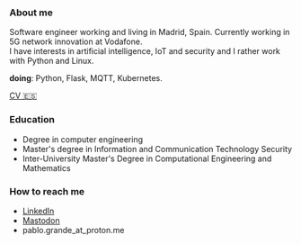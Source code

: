 ### About me

<!--
**pablorgr/pablorgr** is a ✨ _special_ ✨ repository because its `README.md` (this file) appears on your GitHub profile.

Here are some ideas to get you started:

- 🔭 Master's degree in Information and Communication Technology Security. _Open University of Catalonia_...
- 🌱 I’m currently learning ...
- 👯 I’m looking to collaborate on ...
- 🤔 I’m looking for help with ...
- 💬 Ask me about ...
- 📫 How to reach me: ...
- 😄 Pronouns: ...
- ⚡ Fun fact: ...
-->
Software engineer working and living in Madrid, Spain. Currently working in 5G network innovation at Vodafone.   
I have interests in artificial intelligence, IoT and security and I rather work with Python and Linux.

__doing__: Python, Flask, MQTT, Kubernetes.

[CV :es:](https://github.com/pablo-grande/pablo-grande/raw/CV/cv_es.pdf)

### Education
* Degree in computer engineering
* Master's degree in Information and Communication Technology Security
* Inter-University Master's Degree in Computational Engineering and Mathematics 

### How to reach me
* [LinkedIn](https://www.linkedin.com/in/pablorgrande/)
* <a rel="me" href="https://mastodon.social/@pablogr">Mastodon</a>
* pablo.grande_at_proton.me
